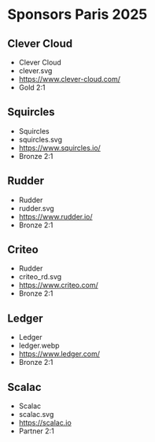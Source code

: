 # Sponsors Paris 2025

## Clever Cloud

- Clever Cloud
- clever.svg
- https://www.clever-cloud.com/
- Gold
  2:1

## Squircles

- Squircles
- squircles.svg
- https://www.squircles.io/
- Bronze
2:1

## Rudder

- Rudder
- rudder.svg
- https://www.rudder.io/
- Bronze
  2:1

## Criteo

- Rudder
- criteo_rd.svg
- https://www.criteo.com/
- Bronze
  2:1

## Ledger

- Ledger
- ledger.webp
- https://www.ledger.com/
- Bronze 
  2:1


## Scalac

- Scalac
- scalac.svg
- https://scalac.io
- Partner
  2:1


